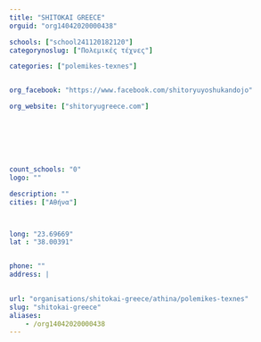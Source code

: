 ```yaml
---
title: "SHITOKAI GREECE"
orguid: "org14042020000438"

schools: ["school241120182120"]
categorynoslug: ["Πολεμικές τέχνες"]

categories: ["polemikes-texnes"]


org_facebook: "https://www.facebook.com/shitoryuyoshukandojo"

org_website: ["shitoryugreece.com"]







count_schools: "0"
logo: ""

description: ""
cities: ["Αθήνα"]



long: "23.69669"
lat : "38.00391"


phone: ""
address: |
    

url: "organisations/shitokai-greece/athina/polemikes-texnes"
slug: "shitokai-greece"
aliases:
    - /org14042020000438
---
```



